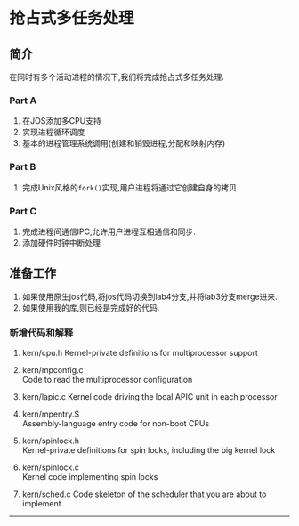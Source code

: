 # 抢占式多任务处理

## 简介
在同时有多个活动进程的情况下,我们将完成抢占式多任务处理.

### Part A 
1. 在JOS添加多CPU支持
2. 实现进程循环调度
3. 基本的进程管理系统调用(创建和销毁进程,分配和映射内存)

### Part B
1. 完成Unix风格的`fork()`实现,用户进程将通过它创建自身的拷贝

### Part C
1. 完成进程间通信IPC,允许用户进程互相通信和同步.
2. 添加硬件时钟中断处理

## 准备工作
1. 如果使用原生jos代码,将jos代码切换到lab4分支,并将lab3分支merge进来.
2. 如果使用我的库,则已经是完成好的代码.

### 新增代码和解释
1. kern/cpu.h
Kernel-private definitions for multiprocessor support

2. kern/mpconfig.c	
Code to read the multiprocessor configuration

3. kern/lapic.c	
Kernel code driving the local APIC unit in each processor

4. kern/mpentry.S	
Assembly-language entry code for non-boot CPUs

5. kern/spinlock.h	
Kernel-private definitions for spin locks, including the big kernel lock

6. kern/spinlock.c	
Kernel code implementing spin locks

7. kern/sched.c	
Code skeleton of the scheduler that you are about to implement


















































































---